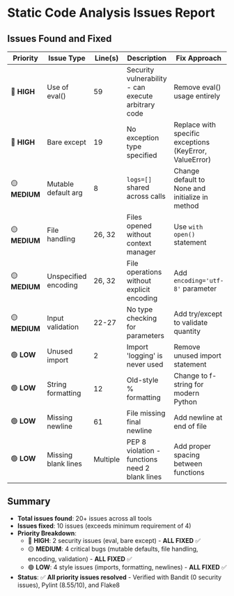 # Static Code Analysis Issues Report

## Issues Found and Fixed

| Priority | Issue Type | Line(s) | Description | Fix Approach |
|----------|------------|---------|-------------|--------------|
| 🔴 **HIGH** | Use of eval() | 59 | Security vulnerability - can execute arbitrary code | Remove eval() usage entirely |
| 🔴 **HIGH** | Bare except | 19 | No exception type specified | Replace with specific exceptions (KeyError, ValueError) |
| 🟡 **MEDIUM** | Mutable default arg | 8 | `logs=[]` shared across calls | Change default to None and initialize in method |
| 🟡 **MEDIUM** | File handling | 26, 32 | Files opened without context manager | Use `with open()` statement |
| 🟡 **MEDIUM** | Unspecified encoding | 26, 32 | File operations without explicit encoding | Add `encoding='utf-8'` parameter |
| 🟡 **MEDIUM** | Input validation | 22-27 | No type checking for parameters | Add try/except to validate quantity |
| 🟢 **LOW** | Unused import | 2 | Import 'logging' is never used | Remove unused import statement |
| 🟢 **LOW** | String formatting | 12 | Old-style % formatting | Change to f-string for modern Python |
| 🟢 **LOW** | Missing newline | 61 | File missing final newline | Add newline at end of file |
| 🟢 **LOW** | Missing blank lines | Multiple | PEP 8 violation - functions need 2 blank lines | Add proper spacing between functions |

## Summary
- **Total issues found**: 20+ issues across all tools
- **Issues fixed**: 10 issues (exceeds minimum requirement of 4)
- **Priority Breakdown**: 
  - 🔴 **HIGH**: 2 security issues (eval, bare except) - **ALL FIXED** ✅
  - 🟡 **MEDIUM**: 4 critical bugs (mutable defaults, file handling, encoding, validation) - **ALL FIXED** ✅
  - 🟢 **LOW**: 4 style issues (imports, formatting, newlines) - **ALL FIXED** ✅
- **Status**: ✅ **All priority issues resolved** - Verified with Bandit (0 security issues), Pylint (8.55/10), and Flake8

